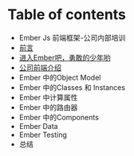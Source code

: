 # Table of contents

* Ember Js 前端框架-公司内部培训
* [前言](qian-yan.md)
* [进入Ember吧，勇敢的少年哟](ember-js-qian-duan-kuang-jia-gong-si-nei-bu-pei-xun.md)
* [公司前端介绍](gong-si-qian-duan-jie-shao.md)
* Ember 中的Object Model
* Ember 中的Classes 和 Instances
* Ember 中计算属性
* Ember 中的路由器
* Ember 中的Components
* Ember Data
* Ember Testing
* 总结

